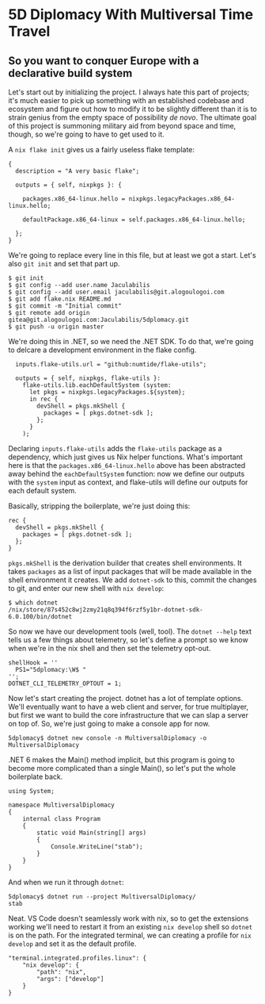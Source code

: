 # 5D Diplomacy With Multiversal Time Travel

## So you want to conquer Europe with a declarative build system

Let's start out by initializing the project. I always hate this part of projects; it's much easier to pick up something with an established codebase and ecosystem and figure out how to modify it to be slightly different than it is to strain genius from the empty space of possibility _de novo_. The ultimate goal of this project is summoning military aid from beyond space and time, though, so we're going to have to get used to it.

A `nix flake init` gives us a fairly useless flake template:

```
{
  description = "A very basic flake";

  outputs = { self, nixpkgs }: {

    packages.x86_64-linux.hello = nixpkgs.legacyPackages.x86_64-linux.hello;

    defaultPackage.x86_64-linux = self.packages.x86_64-linux.hello;

  };
}
```

We're going to replace every line in this file, but at least we got a start. Let's also `git init` and set that part up.

```
$ git init
$ git config --add user.name Jaculabilis
$ git config --add user.email jaculabilis@git.alogoulogoi.com
$ git add flake.nix README.md
$ git commit -m "Initial commit"
$ git remote add origin gitea@git.alogoulogoi.com:Jaculabilis/5dplomacy.git
$ git push -u origin master
```

We're doing this in .NET, so we need the .NET SDK. To do that, we're going to delcare a development environment in the flake config.

```
  inputs.flake-utils.url = "github:numtide/flake-utils";

  outputs = { self, nixpkgs, flake-utils }:
    flake-utils.lib.eachDefaultSystem (system:
      let pkgs = nixpkgs.legacyPackages.${system};
      in rec {
        devShell = pkgs.mkShell {
          packages = [ pkgs.dotnet-sdk ];
        };
      }
    );
```

Declaring `inputs.flake-utils` adds the `flake-utils` package as a dependency, which just gives us Nix helper functions. What's important here is that the `packages.x86_64-linux.hello` above has been abstracted away behind the `eachDefaultSystem` function: now we define our outputs with the `system` input as context, and flake-utils will define our outputs for each default system.

Basically, stripping the boilerplate, we're just doing this:

```
rec {
  devShell = pkgs.mkShell {
    packages = [ pkgs.dotnet-sdk ];
  };
}
```

`pkgs.mkShell` is the derivation builder that creates shell environments. It takes `packages` as a list of input packages that will be made available in the shell environment it creates. We add `dotnet-sdk` to this, commit the changes to git, and enter our new shell with `nix develop`:

```
$ which dotnet
/nix/store/87s452c8wj2zmy21q8q394f6rzf5y1br-dotnet-sdk-6.0.100/bin/dotnet
```

So now we have our development tools (well, tool). The `dotnet --help` text tells us a few things about telemetry, so let's define a prompt so we know when we're in the nix shell and then set the telemetry opt-out.

```
shellHook = ''
  PS1="5dplomacy:\W$ "
'';
DOTNET_CLI_TELEMETRY_OPTOUT = 1;
```

Now let's start creating the project. dotnet has a lot of template options. We'll eventually want to have a web client and server, for true multiplayer, but first we want to build the core infrastructure that we can slap a server on top of. So, we're just going to make a console app for now.

```
5dplomacy$ dotnet new console -n MultiversalDiplomacy -o MultiversalDiplomacy
```

.NET 6 makes the Main() method implicit, but this program is going to become more complicated than a single Main(), so let's put the whole boilerplate back.

```
using System;

namespace MultiversalDiplomacy
{
    internal class Program
    {
        static void Main(string[] args)
        {
            Console.WriteLine("stab");
        }
    }
}
```

And when we run it through `dotnet`:

```
5dplomacy$ dotnet run --project MultiversalDiplomacy/
stab
```

Neat. VS Code doesn't seamlessly work with nix, so to get the extensions working we'll need to restart it from an existing `nix develop` shell so `dotnet` is on the path. For the integrated terminal, we can creating a profile for `nix develop` and set it as the default profile.

```
"terminal.integrated.profiles.linux": {
    "nix develop": {
        "path": "nix",
        "args": ["develop"]
    }
}
```
